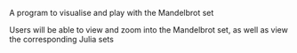 A program to visualise and play with the Mandelbrot set

Users will be able to view and zoom into the Mandelbrot set, as well as view the corresponding Julia sets
